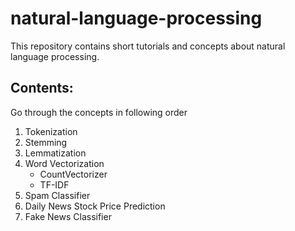 # natural-language-processing

This repository contains short tutorials and concepts about natural language processing.

## Contents:
Go through the concepts in following order
1. Tokenization
2. Stemming
3. Lemmatization
4. Word Vectorization
    - CountVectorizer
    - TF-IDF
5. Spam Classifier
6. Daily News Stock Price Prediction
7. Fake News Classifier
